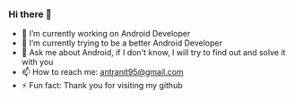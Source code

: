 ### Hi there 👋
- 🔭 I’m currently working on Android Developer 
- 🌱 I’m currently trying to be a better Android Developer
- 💬 Ask me about Android, if I don't know, I will try to find out and solve it with you
- 📫 How to reach me: antranit95@gmail.com
- ⚡ Fun fact: Thank you for visiting my github
<!--
**giaanqn95/giaanqn95** is a ✨ _special_ ✨ repository because its `README.md` (this file) appears on your GitHub profile.

Here are some ideas to get you started:

- 🔭 I’m currently working on ...
- 🌱 I’m currently learning ...
- 👯 I’m looking to collaborate on ...
- 🤔 I’m looking for help with ...
- 💬 Ask me about ...
- 📫 How to reach me: ...
- 😄 Pronouns: ...
- ⚡ Fun fact: ...
-->
